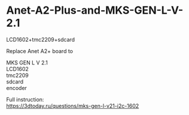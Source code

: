 # Anet-A2-Plus-and-MKS-GEN-L-V-2.1
LCD1602+tmc2209+sdcard

Replace Anet A2+ board to 

MKS GEN L V 2.1  
LCD1602  
tmc2209  
sdcard  
encoder  
  
Full instruction:  
https://3dtoday.ru/questions/mks-gen-l-v21-i2c-1602
